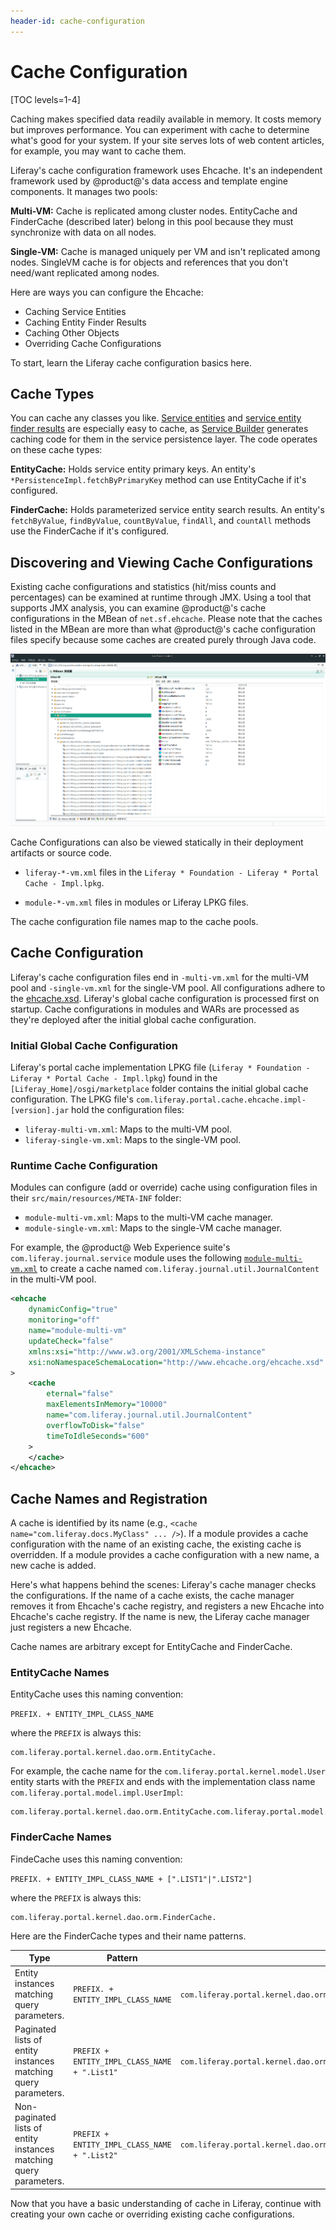```yaml
---
header-id: cache-configuration
---
```


# Cache Configuration

[TOC levels=1-4]

Caching makes specified data readily available in memory. It costs memory but
improves performance. You can experiment with cache to determine what's good for
your system. If your site serves lots of web content articles, for example, you
may want to cache them. 

Liferay's cache configuration framework uses Ehcache. It's an independent
framework used by @product@'s data access and template engine components. It
manages two pools: 

**Multi-VM:** Cache is replicated among cluster nodes. EntityCache and 
FinderCache (described later) belong in this pool because they must synchronize 
with data on all nodes.

**Single-VM:** Cache is managed uniquely per VM and isn't replicated among
nodes. SingleVM cache is for objects and references that you don't need/want
replicated among nodes. 

Here are ways you can configure the Ehcache: 

-   Caching Service Entities
-   Caching Entity Finder Results
-   Caching Other Objects
-   Overriding Cache Configurations

To start, learn the Liferay cache configuration basics here.

## Cache Types

You can cache any classes you like.
[Service entities](/docs/7-2/appdev/-/knowledge_base/a/defining-service-entities)
and
[service entity finder results](/docs/7-2/appdev/-/knowledge_base/a/defining-service-entity-finder-methods)
are especially easy to cache, as
[Service Builder](/docs/7-2/appdev/-/knowledge_base/a/service-builder)
generates caching code for them in the service persistence layer. The code operates on these cache types:

**EntityCache:** Holds service entity primary keys. An entity's  
`*PersistenceImpl.fetchByPrimaryKey` method can use EntityCache if it's
configured. 

**FinderCache:** Holds parameterized service entity search results. An entity's
`fetchByValue`, `findByValue`, `countByValue`, `findAll`, and `countAll` methods
use the FinderCache if it's configured. 

## Discovering and Viewing Cache Configurations

Existing cache configurations and statistics (hit/miss counts and percentages)
can be examined at runtime through JMX. Using a tool that supports JMX analysis,
you can examine @product@'s cache configurations in the MBean of
`net.sf.ehcache`. Please note that the caches listed in the MBean are more than
what @product@'s cache configuration files specify because some caches are
created purely through Java code.

![Figure 1: Caches configured in @product@ can be examined using JMX tools such as Zulu Mission Control  \(Portal Process &rarr; MBean server  &rarr; MBean Browser\)](../../images/zulu-mission-control.png)

Cache Configurations can also be viewed statically in their deployment artifacts
or source code.

-   `liferay-*-vm.xml` files in the `Liferay * Foundation - Liferay * Portal 
    Cache - Impl.lpkg`.

-   `module-*-vm.xml` files in modules or Liferay LPKG files.

The cache configuration file names map to the cache pools.

## Cache Configuration

Liferay's cache configuration files end in `-multi-vm.xml` for the multi-VM pool
and `-single-vm.xml` for the single-VM pool. All configurations adhere to the
[ehcache.xsd](http://www.ehcache.org/ehcache.xsd).
Liferay's global cache configuration is processed first on startup. Cache
configurations in modules and WARs are processed as they're deployed after the
initial global cache configuration. 

### Initial Global Cache Configuration

Liferay's portal cache implementation LPKG file 
(`Liferay * Foundation - Liferay * Portal Cache - Impl.lpkg`)
found in the `[Liferay_Home]/osgi/marketplace` folder contains the initial
global cache configuration. The LPKG file's
`com.liferay.portal.cache.ehcache.impl-[version].jar` hold the configuration
files:

-   `liferay-multi-vm.xml`: Maps to the multi-VM pool.  
-   `liferay-single-vm.xml`: Maps to the single-VM pool.

### Runtime Cache Configuration

Modules can configure (add or override) cache using configuration files in their
`src/main/resources/META-INF` folder:

-   `module-multi-vm.xml`: Maps to the multi-VM cache manager.
-   `module-single-vm.xml`: Maps to the single-VM cache manager.

For example, the @product@ Web Experience suite's `com.liferay.journal.service`
module uses the following
[`module-multi-vm.xml`](https://github.com/liferay/liferay-portal/blob/master/modules/apps/journal/journal-service/src/main/resources/META-INF/module-multi-vm.xml)
to create a cache named `com.liferay.journal.util.JournalContent` in the
multi-VM pool. 

```xml
<ehcache
    dynamicConfig="true"
    monitoring="off"
    name="module-multi-vm"
    updateCheck="false"
    xmlns:xsi="http://www.w3.org/2001/XMLSchema-instance"
    xsi:noNamespaceSchemaLocation="http://www.ehcache.org/ehcache.xsd"
>
    <cache
        eternal="false"
        maxElementsInMemory="10000"
        name="com.liferay.journal.util.JournalContent"
        overflowToDisk="false"
        timeToIdleSeconds="600"
    >
    </cache>
</ehcache>
```

## Cache Names and Registration

A cache is identified by its name (e.g., `<cache name="com.liferay.docs.MyClass"
... />`). If a module provides a cache configuration with the name of an
existing cache, the existing cache is overridden. If a module provides a cache
configuration with a new name, a new cache is added.

Here's what happens behind the scenes: Liferay's cache manager checks the
configurations. If the name of a cache exists, the cache manager removes it from
Ehcache's cache registry, and registers a new Ehcache into Ehcache's cache
registry. If the name is new, the Liferay cache manager just registers a new
Ehcache.

Cache names are arbitrary except for EntityCache and FinderCache.  

### EntityCache Names 

EntityCache uses this naming convention:

`PREFIX. + ENTITY_IMPL_CLASS_NAME`

where the `PREFIX` is always this:

```
com.liferay.portal.kernel.dao.orm.EntityCache.
```

For example, the cache name for the `com.liferay.portal.kernel.model.User`
entity starts with the `PREFIX` and ends with the implementation class name
`com.liferay.portal.model.impl.UserImpl`:

```
com.liferay.portal.kernel.dao.orm.EntityCache.com.liferay.portal.model.impl.UserImpl
```

### FinderCache Names 

FindeCache uses this naming convention:

`PREFIX. + ENTITY_IMPL_CLASS_NAME + [".LIST1"|".LIST2"]`

where the `PREFIX` is always this:

```
com.liferay.portal.kernel.dao.orm.FinderCache.
```

Here are the FinderCache types and their name patterns.

| Type | Pattern | Example |
| ---- | ------- | ------- |
| Entity instances matching query parameters.  | `PREFIX. + ENTITY_IMPL_CLASS_NAME` | `com.liferay.portal.kernel.dao.orm.FinderCache.com.liferay.portal.model.impl.ClassNameImpl` |
| Paginated lists of entity instances matching query parameters.  | `PREFIX + ENTITY_IMPL_CLASS_NAME + ".List1"` | `com.liferay.portal.kernel.dao.orm.FinderCache.com.liferay.portal.model.impl.ClassNameImpl.List1` |
| Non-paginated lists of entity instances matching query parameters.  | `PREFIX + ENTITY_IMPL_CLASS_NAME + ".List2"` | `com.liferay.portal.kernel.dao.orm.FinderCache.com.liferay.portal.model.impl.ClassNameImpl.List2` |

Now that you have a basic understanding of cache in Liferay, continue with
creating your own cache or overriding existing cache configurations. 

